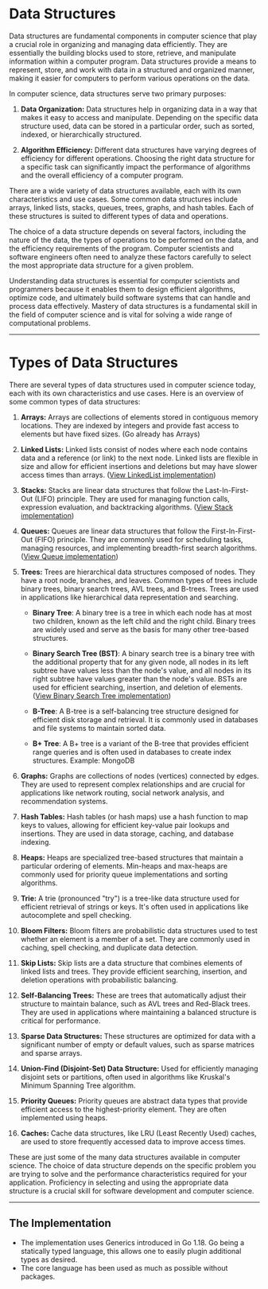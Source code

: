 # Data Structures

Data structures are fundamental components in computer science that play a crucial role in organizing and managing data efficiently. They are essentially the building blocks used to store, retrieve, and manipulate information within a computer program. Data structures provide a means to represent, store, and work with data in a structured and organized manner, making it easier for computers to perform various operations on the data.

In computer science, data structures serve two primary purposes:

1. **Data Organization:** Data structures help in organizing data in a way that makes it easy to access and manipulate. Depending on the specific data structure used, data can be stored in a particular order, such as sorted, indexed, or hierarchically structured.

2. **Algorithm Efficiency:** Different data structures have varying degrees of efficiency for different operations. Choosing the right data structure for a specific task can significantly impact the performance of algorithms and the overall efficiency of a computer program.

There are a wide variety of data structures available, each with its own characteristics and use cases. Some common data structures include arrays, linked lists, stacks, queues, trees, graphs, and hash tables. Each of these structures is suited to different types of data and operations.

The choice of a data structure depends on several factors, including the nature of the data, the types of operations to be performed on the data, and the efficiency requirements of the program. Computer scientists and software engineers often need to analyze these factors carefully to select the most appropriate data structure for a given problem.

Understanding data structures is essential for computer scientists and programmers because it enables them to design efficient algorithms, optimize code, and ultimately build software systems that can handle and process data effectively. Mastery of data structures is a fundamental skill in the field of computer science and is vital for solving a wide range of computational problems.

---

# Types of Data Structures

There are several types of data structures used in computer science today, each with its own characteristics and use cases. Here is an overview of some common types of data structures:

1. **Arrays:** Arrays are collections of elements stored in contiguous memory locations. They are indexed by integers and provide fast access to elements but have fixed sizes. (Go already has Arrays)

2. **Linked Lists:** Linked lists consist of nodes where each node contains data and a reference (or link) to the next node. Linked lists are flexible in size and allow for efficient insertions and deletions but may have slower access times than arrays. ([View LinkedList implementation](ds/LinkedList.go))

3. **Stacks:** Stacks are linear data structures that follow the Last-In-First-Out (LIFO) principle. They are used for managing function calls, expression evaluation, and backtracking algorithms. ([View Stack implementation](ds/Stack.go))

4. **Queues:** Queues are linear data structures that follow the First-In-First-Out (FIFO) principle. They are commonly used for scheduling tasks, managing resources, and implementing breadth-first search algorithms. ([View Queue implementation](ds/Queue.go))

5. **Trees:** Trees are hierarchical data structures composed of nodes. They have a root node, branches, and leaves. Common types of trees include binary trees, binary search trees, AVL trees, and B-trees. Trees are used in applications like hierarchical data representation and searching.

   - **Binary Tree**: A binary tree is a tree in which each node has at most two children, known as the left child and the right child. Binary trees are widely used and serve as the basis for many other tree-based structures.

   - **Binary Search Tree (BST)**: A binary search tree is a binary tree with the additional property that for any given node, all nodes in its left subtree have values less than the node's value, and all nodes in its right subtree have values greater than the node's value. BSTs are used for efficient searching, insertion, and deletion of elements. ([View Binary Search Tree implementation](ds/BinarySearchTree.go))

   - **B-Tree**: A B-tree is a self-balancing tree structure designed for efficient disk storage and retrieval. It is commonly used in databases and file systems to maintain sorted data.

   - **B+ Tree**: A B+ tree is a variant of the B-tree that provides efficient range queries and is often used in databases to create index structures. Example: MongoDB

6. **Graphs:** Graphs are collections of nodes (vertices) connected by edges. They are used to represent complex relationships and are crucial for applications like network routing, social network analysis, and recommendation systems.

7. **Hash Tables:** Hash tables (or hash maps) use a hash function to map keys to values, allowing for efficient key-value pair lookups and insertions. They are used in data storage, caching, and database indexing.

8. **Heaps:** Heaps are specialized tree-based structures that maintain a particular ordering of elements. Min-heaps and max-heaps are commonly used for priority queue implementations and sorting algorithms.

9. **Trie:** A trie (pronounced "try") is a tree-like data structure used for efficient retrieval of strings or keys. It's often used in applications like autocomplete and spell checking.

10. **Bloom Filters:** Bloom filters are probabilistic data structures used to test whether an element is a member of a set. They are commonly used in caching, spell checking, and duplicate data detection.

11. **Skip Lists:** Skip lists are a data structure that combines elements of linked lists and trees. They provide efficient searching, insertion, and deletion operations with probabilistic balancing.

12. **Self-Balancing Trees:** These are trees that automatically adjust their structure to maintain balance, such as AVL trees and Red-Black trees. They are used in applications where maintaining a balanced structure is critical for performance.

13. **Sparse Data Structures:** These structures are optimized for data with a significant number of empty or default values, such as sparse matrices and sparse arrays.

14. **Union-Find (Disjoint-Set) Data Structure:** Used for efficiently managing disjoint sets or partitions, often used in algorithms like Kruskal's Minimum Spanning Tree algorithm.

15. **Priority Queues:** Priority queues are abstract data types that provide efficient access to the highest-priority element. They are often implemented using heaps.

16. **Caches:** Cache data structures, like LRU (Least Recently Used) caches, are used to store frequently accessed data to improve access times.

These are just some of the many data structures available in computer science. The choice of data structure depends on the specific problem you are trying to solve and the performance characteristics required for your application. Proficiency in selecting and using the appropriate data structure is a crucial skill for software development and computer science.

---

## The Implementation

- The implementation uses Generics introduced in Go 1.18. Go being a statically typed language, this allows one to easily plugin additional types as desired.
- The core language has been used as much as possible without packages.
